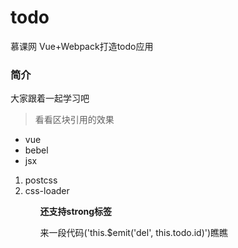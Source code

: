 # todo
慕课网 Vue+Webpack打造todo应用

### 简介
大家跟着一起学习吧

> 看看区块引用的效果

* vue
* bebel
* jsx

<ol>
  <li>postcss</li>
  <li>css-loader</li>
<ol>

<strong>还支持strong标签</strong>

来一段代码('this.$emit('del', this.todo.id)')瞧瞧
